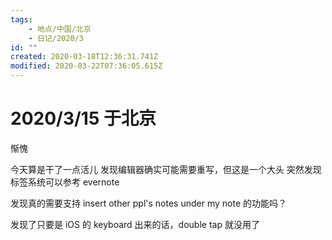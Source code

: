 ```yaml
---
tags:
    - 地点/中国/北京
    - 日记/2020/3
id: ""
created: 2020-03-18T12:36:31.741Z
modified: 2020-03-22T07:36:05.615Z
---
```


# 2020/3/15 于北京

<!-- @timer "date":"Sun Mar 15 2020 11:50:01 GMT+0800 (CST)" -->

惭愧

<!-- @timer "date":"Sun Mar 15 2020 23:03:17 GMT+0800 (CST)","duration":"about 11 hours" -->

今天算是干了一点活儿
发现编辑器确实可能需要重写，但这是一个大头
突然发现标签系统可以参考 evernote

<!-- @timer "date":"Sun Mar 15 2020 23:46:53 GMT+0800 (CST)","duration":"44 minutes" -->

发现真的需要支持 insert other ppl's notes under my note 的功能吗？

<!-- @timer "date":"Sun Mar 15 2020 23:51:37 GMT+0800 (CST)","duration":"5 minutes" -->

发现了只要是 iOS 的 keyboard 出来的话，double tap 就没用了
